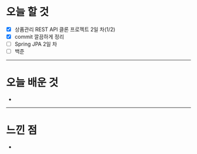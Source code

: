 # 오늘 할 것

- [x] 상품관리 REST API 클론 프로젝트 2일 차(1/2)
- [x] commit 깔끔하게 정리
- [ ] Spring JPA 2일 차 
- [ ] 백준 

---

# 오늘 배운 것

-  []()

---

# 느낀 점
-

